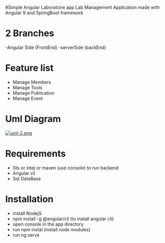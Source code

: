 #Simple Angular Laboratoire app
Lab Management Application made with Angular 9 and SpringBoot framework 
# 2 Branches
-Angular Side (FrontEnd)
-serverSide (backEnd)
# Feature list 
- Manage Members
- Manage Tools
- Manage Publication
- Manage Event
# Uml Diagram
[![uml-2.png](https://i.postimg.cc/25WwZ3F5/uml-2.png)](https://postimg.cc/xk0MrfZr)
# Requirements
- Sts or intej or maven (use console) to run backend
- Angular cli 
- Sql DataBase
# Installation
- install NodejS
- npm install -g @angular/cli (to install angular cli)
- open console in the app directory 
- run npm instal (install node modules)
- run ng serve  
